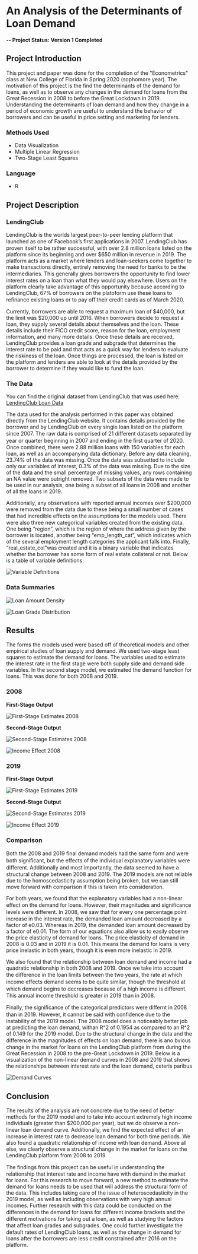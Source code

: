 # An Analysis of the Determinants of Loan Demand

**-- Project Status: Version 1 Completed**

## Project Introduction
This project and paper was done for the completion of the "Econometrics" class at New College of Florida in Spring 2020 (sophomore year). The motivation of this project is the find the determinants of the demand for loans, as well as to observe any changes in the demand for loans from the Great Recession in 2008 to  before the Great Lockdown in 2019. Understanding the determinants of loan demand and how they change in a period of economic growth are useful to understand the behavior of borrowers and can be useful in price setting and marketing for lenders.

### Methods Used

- Data Visualization
- Multiple Linear Regression
- Two-Stage Least Squares

### Language

- R

## Project Description

### LendingClub

LendingClub is the worlds largest peer-to-peer lending platform that launched as one of Facebook’s ﬁrst applications in 2007. LendingClub has proven itself to be rather successful, with over 2.8 million loans listed on the platform since its beginning and over $650 million in revenue in 2019. The platform acts as a market where lenders and loan-seekers come together to make transactions directly, entirely removing the need for banks to be the intermediaries. This generally gives borrowers the opportunity to ﬁnd lower interest rates on a loan than what they would pay elsewhere. Users on the platform clearly take advantage of this opportunity because according to LendingClub, 67% of borrowers on the platoform use these loans to reﬁnance existing loans or to pay oﬀ their credit cards as of March 2020.

Currently, borrowers are able to request a maximum loan of $40,000, but the limit was $20,000 up until 2016. When borrowers decide to request a loan, they supply several details about themselves and the loan. These details include their FICO credit score, reason for the loan, employment information, and many more details. Once these details are received, LendingClub provides a loan grade and subgrade that determines the interest rate to be paid and that acts as a quick way for lenders to evaluate the riskiness of the loan. Once things are processed, the loan is listed on the platform and lenders are able to look at the details provided by the borrower to determine if they would like to fund the loan.

### The Data

You can find the original dataset from LendingClub that was used here: [LendingClub Loan Data](https://www.lendingclub.com/info/statistics.action)

The data used for the analysis performed in this paper was obtained directly from the LendingClub website. It contains details provided by the borrower and by LendingClub on every single loan listed on the platform since 2007. The raw data is comprised of 21 diﬀerent datasets separated by year or quarter beginning in 2007 and ending in the ﬁrst quarter of 2020. Once combined, there were 2.88 million loans with 150 variables for each loan, as well as an accompanying data dictionary. Before any data cleaning, 23.74% of the data was missing. Once the data was subsetted to include only our variables of interest, 0.3% of the data was missing. Due to the size of the data and the small percentage of missing values, any rows containing an NA value were outright removed. Two subsets of the data were made to be used in our analysis, one being a subset of all loans in 2008 and another of all the loans in 2019.

Additionally, any observations with reported annual incomes over $200,000 were removed from the data due to these being a small number of cases that had incredible eﬀects on the assumptions for the models used. There were also three new categorical variables created from the existing data. One being “region”, which is the region of where the address given by the borrower is located, another being “emp_length_cat”, which indicates which of the several employment length categories the applicant falls into. Finally, “real_estate_col”was created and it is a binary variable that indicates whether the borrower has some form of real estate collateral or not. Below is a table of variable definitions: 

![Variable Definitions]()

### Data Summaries

![Loan Amount Density]()

![Loan Grade Distribution]()

## Results

The forms the models used were based off of theoretical models and other empirical studies of loan supply and demand. We used two-stage least squares to estimate the demand for loans. The variables used to estimate the interest rate in the first stage were both supply side and demand side variables. In the second stage model, we estimated the demand function for loans. This was done for both 2008 and 2019.

### 2008

**First-Stage Output**

![First-Stage Estimates 2008]()

**Second-Stage Output**

![Second-Stage Estimates 2008]()

![Income Effect 2008]()

### 2019

**First-Stage Output**

![First-Stage Estimates 2019]()

**Second-Stage Output**

![Second-Stage Estimates 2019]()

![Income Effect 2019]()

### Comparison

Both the 2008 and 2019 ﬁnal demand models had the same form and were both signiﬁcant, but the eﬀects of the individual explanatory variables were diﬀerent. Additionally and most importantly, the data seemed to have a structural change between 2008 and 2019. The 2019 models are not reliable due to the homoscedasticity assumption being broken, but we can still move forward with comparison if this is taken into consideration. 

For both years, we found that the explanatory variables had a non-linear eﬀect on the demand for loans. However, their magnitudes and signiﬁcance levels were diﬀerent. In 2008, we saw that for every one percentage point increase in the interest rate, the demanded loan amount decreased by a factor of e0.03. Whereas in 2019, the demanded loan amount decreased by a factor of e0.01. The form of our equations also allow us to easily observe the price elasticity of demand for loans. The price elasticity of demand in 2008 is 0.03 and in 2019 it is 0.01. This means the demand for loans is very price inelastic in both years, though it is even more inelastic in 2019. 

We also found that the relationship between loan demand and income had a quadratic relationship in both 2008 and 2019. Once we take into account the diﬀerence in the loan limits between the two years, the rate at which income eﬀects demand seems to be quite similar, though the threshold at which demand begins to decreases because of a high income is diﬀerent. This annual income threshold is greater in 2019 than in 2008. 

Finally, the signiﬁcance of the categorical predictors were diﬀernt in 2008 than in 2019. However, it cannot be said with conﬁdence due to the instability of the 2019 model. The 2008 model does a noticeably better job at predicting the loan demand, withan R^2 of 0.1954 as compared to an R^2 of 0.149 for the 2019 model. Due to the structural change in the data and the diﬀerence in the magnitudes of effects on loan demand, there is ano bvious change in the market for loans on the LendingClub platform from during the Great Recession in 2008 to the pre-Great Lockdown in 2019. Below is a visualization of the non-linear demand curves in 2008 and 2019 that shows the relationships between interest rate and the loan demand, ceteris paribus

![Demand Curves]()

## Conclusion

The results of the analysis are not concrete due to the need of better methods for the 2019 model and to take into account extremely high income individuals (greater than $200,000 per year), but we do observe a non-linear loan demand curve. Additionally, we ﬁnd the expected effect of an increase in interest rate to decrease loan demand for both time periods. We also found a quadratic relationship of income with loan demand. Above all else, we clearly observe a structural change in the market for loans on the LendingClub platform from 2008 to 2019. 

The ﬁndings from this project can be useful in understanding the relationship that interest rate and income have with demand in the market for loans. For this research to move forward, a new method to estimate the demand for loans needs to be used that will address the structural form of the data. This includes taking care of the issue of heteroscedasticity in the 2019 model, as well as including observations with very high annual incomes. Further research with this data could be conducted on the diﬀerences in the demand for loans for diﬀerent income brackets and the different motivations for taking out a loan, as well as studying the factors that aﬀect loan grades and subgrades. One could further investigate the default rates of LendingClub loans, as well as the change in demand for loans after the borrowers are less credit constrained after 2016 on the platform.